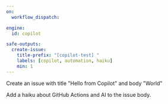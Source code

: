 ```yaml
---
on:
  workflow_dispatch:

engine: 
  id: copilot

safe-outputs:
  create-issue:
    title-prefix: "[copilot-test] "
    labels: [copilot, automation, haiku]
    min: 1
---
```


Create an issue with title "Hello from Copilot" and body "World"

Add a haiku about GitHub Actions and AI to the issue body.